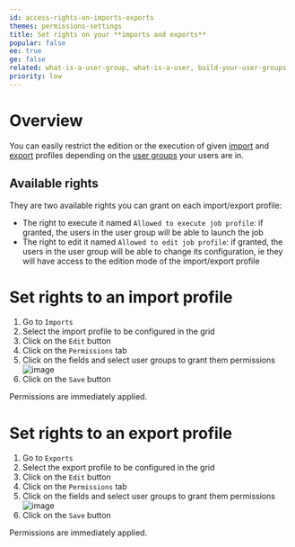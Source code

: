 ```yaml
---
id: access-rights-on-imports-exports
themes: permissions-settings
title: Set rights on your **imports and exports**
popular: false
ee: true
ge: false
related: what-is-a-user-group, what-is-a-user, build-your-user-groups
priority: low
---
```


# Overview

You can easily restrict the edition or the execution of given [import](imports.html) and [export](exports.html) profiles depending on the [user groups](what-is-a-user-group.html) your users are in.

## Available rights

They are two available rights you can grant on each import/export profile:
- The right to execute it named `Allowed to execute job profile`: if granted, the users in the user group will be able to launch the job
- The right to edit it named `Allowed to edit job profile`: if granted, the users in the user group will be able to change its configuration, ie they will have access to the edition mode of the import/export profile

# Set rights to an import profile

1. Go to `Imports`
1. Select the import profile to be configured in the grid
1. Click on the `Edit` button
1. Click on the `Permissions` tab
1. Click on the fields and select user groups to grant them permissions
     ![image](../img/Imports_Permissions.png)
1. Click on the `Save` button

Permissions are immediately applied.

# Set rights to an export profile

1. Go to `Exports`
1. Select the export profile to be configured in the grid
1. Click on the `Edit` button
1. Click on the `Permissions` tab
1. Click on the fields and select user groups to grant them permissions
     ![image](../img/Exports_Permissions.png)
1. Click on the `Save` button

Permissions are immediately applied.
